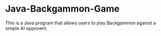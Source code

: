# Java-Backgammon-Game
This is a Java program that allows users to play Backgammon against a simple AI opponent. 
